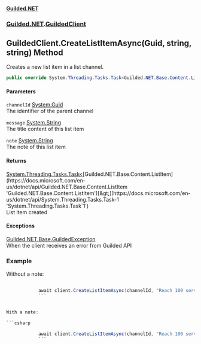 
#### [Guilded.NET](index 'index')
### [Guilded.NET](index#Guilded_NET 'Guilded.NET').[GuildedClient](GuildedClient 'Guilded.NET.GuildedClient')
## GuildedClient.CreateListItemAsync(Guid, string, string) Method
Creates a new list item in a list channel.  
```csharp
public override System.Threading.Tasks.Task<Guilded.NET.Base.Content.ListItem> CreateListItemAsync(System.Guid channelId, string message, string note=null);
```

#### Parameters
<a name='Guilded_NET_GuildedClient_CreateListItemAsync(System_Guid_string_string)_channelId'></a>
`channelId` [System.Guid](https://docs.microsoft.com/en-us/dotnet/api/System.Guid 'System.Guid')  
The identifier of the parent channel
  
<a name='Guilded_NET_GuildedClient_CreateListItemAsync(System_Guid_string_string)_message'></a>
`message` [System.String](https://docs.microsoft.com/en-us/dotnet/api/System.String 'System.String')  
The title content of this list item
  
<a name='Guilded_NET_GuildedClient_CreateListItemAsync(System_Guid_string_string)_note'></a>
`note` [System.String](https://docs.microsoft.com/en-us/dotnet/api/System.String 'System.String')  
The note of this list item
  

#### Returns
[System.Threading.Tasks.Task&lt;](https://docs.microsoft.com/en-us/dotnet/api/System.Threading.Tasks.Task-1 'System.Threading.Tasks.Task`1')[Guilded.NET.Base.Content.ListItem](https://docs.microsoft.com/en-us/dotnet/api/Guilded.NET.Base.Content.ListItem 'Guilded.NET.Base.Content.ListItem')[&gt;](https://docs.microsoft.com/en-us/dotnet/api/System.Threading.Tasks.Task-1 'System.Threading.Tasks.Task`1')  
List item created

#### Exceptions
[Guilded.NET.Base.GuildedException](https://docs.microsoft.com/en-us/dotnet/api/Guilded.NET.Base.GuildedException 'Guilded.NET.Base.GuildedException')  
When the client receives an error from Guilded API
### Example
Without a note:

```csharp
  
            await client.CreateListItemAsync(channelId, "Reach 100 servers");  
            ```


With a note:

```csharp
  
            await client.CreateListItemAsync(channelId, "Reach 100 servers", "Reach 100 or more servers with a bot.");  
            ```
